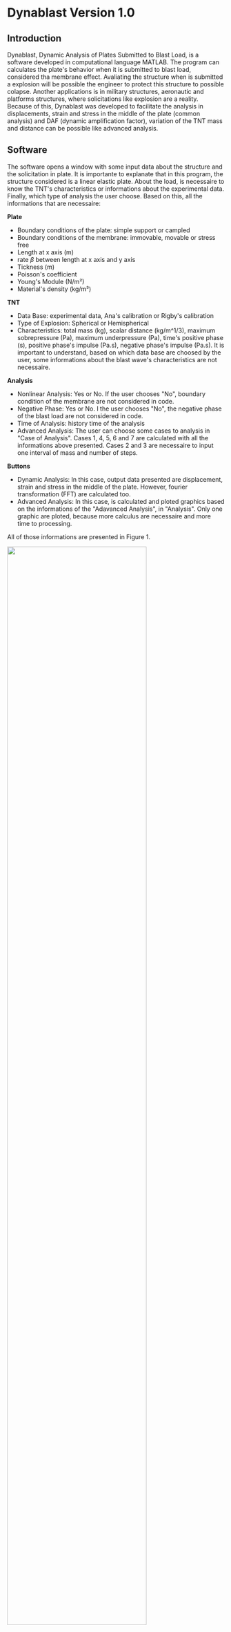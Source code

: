 # Dynablast Version 1.0

## Introduction

Dynablast, Dynamic Analysis of Plates Submitted to Blast Load,  is a software developed in computational language MATLAB. The program can calculates the plate's behavior when it is submitted to blast load, considered tha membrane effect. Avaliating the structure when is submitted a explosion will be possible the engineer to protect this structure to possible colapse. Another applications is in military structures, aeronautic and platforms structures, where solicitations like explosion are a reality.
Because of this, Dynablast was developed to facilitate the analysis in displacements, strain and stress in the middle of the plate (common analysis) and DAF (dynamic amplification factor), variation of the TNT mass and distance can be possible like advanced analysis.

## Software

The software opens a window with some input data about the structure and the solicitation in plate. It is importante to explanate that in this program, the structure considered is a linear elastic plate. About the load, is necessaire to know the TNT's characteristics or informations about the experimental data. Finally, which type of analysis the user choose. Based on this, all the informations that are necessaire:

<b>Plate</b>

* Boundary conditions of the plate: simple support or campled
* Boundary conditions of the membrane: immovable, movable or stress free
* Length at x axis (m)
* rate <i>&beta;</i> between length at x axis and y axis 
* Tickness (m)
* Poisson's coefficient
* Young's Module (N/m²)
* Material's density (kg/m³)

<b>TNT</b>
* Data Base: experimental data, Ana's calibration or Rigby's calibration
* Type of Explosion: Spherical or Hemispherical
* Characteristics: total mass (kg), scalar distance (kg/m^1/3), maximum sobrepressure (Pa), maximum underpressure (Pa), time's positive phase (s), positive phase's impulse (Pa.s), negative phase's impulse (Pa.s). It is important to understand, based on which data base are choosed by the user, some informations about the blast wave's characteristics are not necessaire.

<b>Analysis</b>
* Nonlinear Analysis: Yes or No. If the user chooses "No", boundary condition of the membrane are not considered in code.
* Negative Phase: Yes or No. I the user chooses "No", the negative phase of the blast load are not considered in code.
* Time of Analysis: history time of the analysis
* Advanced Analysis: The user can choose some cases to analysis in "Case of Analysis". Cases 1, 4, 5, 6 and 7 are calculated with all the informations above presented. Cases 2 and 3 are necessaire to input one interval of mass and number of steps. 

<b>Buttons</b>
* Dynamic Analysis: In this case, output data presented are displacement, strain and stress in the middle of the plate. However, fourier transformation (FFT) are calculated too.
* Advanced Analysis: In this case, is calculated and ploted graphics based on the informations of the "Adavanced Analysis", in "Analysis". Only one graphic are ploted, because more calculus are necessaire and more time to processing.

All of those informations are presented in Figure 1.

<div>
<img src="Figures/Dyna - 01.png" width="80%">
</div>
<p>
 <b>Figure 1:</b> Dynablast - Input Data 
</p>

When the user choose to click in button "Dynamic Analysis", a input data is presented, like: graphics about displacement, stress and strain in both axis, load per time and FFT. Plate's parameters are presented too and other informations, like: maximum displacement in history time, period linear and nonlinear (if nonlinearity is checked), experimental data about the blast load. All of those informations can be exported to an Excel software (tables) or a Notepad (parameters). It can be see in Figure 2.

<div>
<img src="Figures/Dyna - 02.png" width="100%">
</div>

<div>
<img src="Figures/Dyna - 03.png" width="100%">
</div>
<p>
 <b>Figure 2:</b> Dynablast - Results
</p>

Using "Advanced Analysis" button, based on which case the user choosed, a one type is ploted. Next, all cases ploted with the input data show in Figure 1.

<div>
<img src="Figures/Dyna - 04.png" width="50%">
</div>
<p>
 <b>Figure 3:</b> Dynablast - Advanced Analysis. Case 1: Z x u<sub>z</sub> / h
</p>

<div>
<img src="Figures/Dyna - 05.png" width="50%">
</div>
<p>
 <b>Figure 4:</b> Dynablast - Advanced Analysis. Case 2: W<sub>TNT</sub> x u<sub>L</sub> / u<sub>z</sub>
</p>

<div>
<img src="Figures/Dyna - 06.png" width="50%">
</div>
<p>
 <b>Figure 5:</b> Dynablast - Advanced Analysis. Case 3: t<sub>d</sub> / T<sub>L</sub> x DAF
</p>

<div>
<img src="Figures/Dyna - 07.png" width="50%">
</div>
<p>
 <b>Figure 6:</b> Dynablast - Advanced Analysis. Case 4: t<sub>d</sub> / T<sub>L</sub> x u<sub>z</sub> / h
</p>

<div>
<img src="Figures/Dyna - 08.png" width="50%">
</div>
<p>
 <b>Figure 7:</b> Dynablast - Advanced Analysis. Case 5: t<sub>d</sub> / T<sub>NL</sub> x u<sub>z</sub> / h
</p>

<div>
<img src="Figures/Dyna - 09.png" width="50%">
</div>
<p>
 <b>Figure 8:</b> Dynablast - Advanced Analysis. Case 6: u<sub>z</sub> / h x &sigma;<sub>m</sub> / (&sigma;<sub>m</sub> + &sigma;<sub>b</sub>)
</p>

<div>
<img src="Figures/Dyna - 10.png" width="50%">
</div>
<p>
 <b>Figure 9:</b> Dynablast - Advanced Analysis. Case 6: t<sub>d</sub> / T<sub>NL</sub> x DAF
</p>
